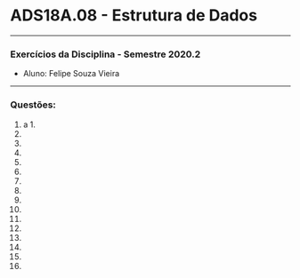 # ADS18A.08 -  Estrutura de Dados
---
### Exercícios da Disciplina - Semestre 2020.2
* Aluno: Felipe Souza Vieira
***

### Questões:

1. a
   1.
2.
3.
4.
5.
6.
7.
8.
9.
10.
11.
12.
13.
14.
15.
16.
